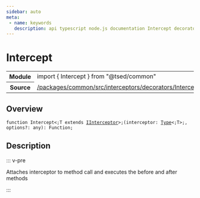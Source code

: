 ```yaml
---
sidebar: auto
meta:
 - name: keywords
   description: api typescript node.js documentation Intercept decorator
---
```

# Intercept <Badge text="Decorator" type="decorator"/>
<!-- Summary -->
<section class="symbol-info"><table class="is-full-width"><tbody><tr><th>Module</th><td><div class="lang-typescript"><span class="token keyword">import</span> { Intercept }&nbsp;<span class="token keyword">from</span>&nbsp;<span class="token string">"@tsed/common"</span></div></td></tr><tr><th>Source</th><td><a href="https://github.com/Romakita/ts-express-decorators/blob/v4.31.9/packages/common/src/interceptors/decorators/Intercept.ts#L0-L0">/packages/common/src/interceptors/decorators/Intercept.ts</a></td></tr></tbody></table></section>

<!-- Overview -->
## Overview


<pre><code class="typescript-lang ">function Intercept&lt<span class="token punctuation">;</span>T <span class="token keyword">extends</span> <a href="/api/common/interceptors/interfaces/IInterceptor.html"><span class="token">IInterceptor</span></a>&gt<span class="token punctuation">;</span><span class="token punctuation">(</span>interceptor<span class="token punctuation">:</span> <a href="/api/core/interfaces/Type.html"><span class="token">Type</span></a>&lt<span class="token punctuation">;</span>T&gt<span class="token punctuation">;</span><span class="token punctuation">,</span> options?<span class="token punctuation">:</span> <span class="token keyword">any</span><span class="token punctuation">)</span><span class="token punctuation">:</span> Function<span class="token punctuation">;</span></code></pre>



<!-- Description -->
## Description

::: v-pre

Attaches interceptor to method call and executes the before and after methods


:::